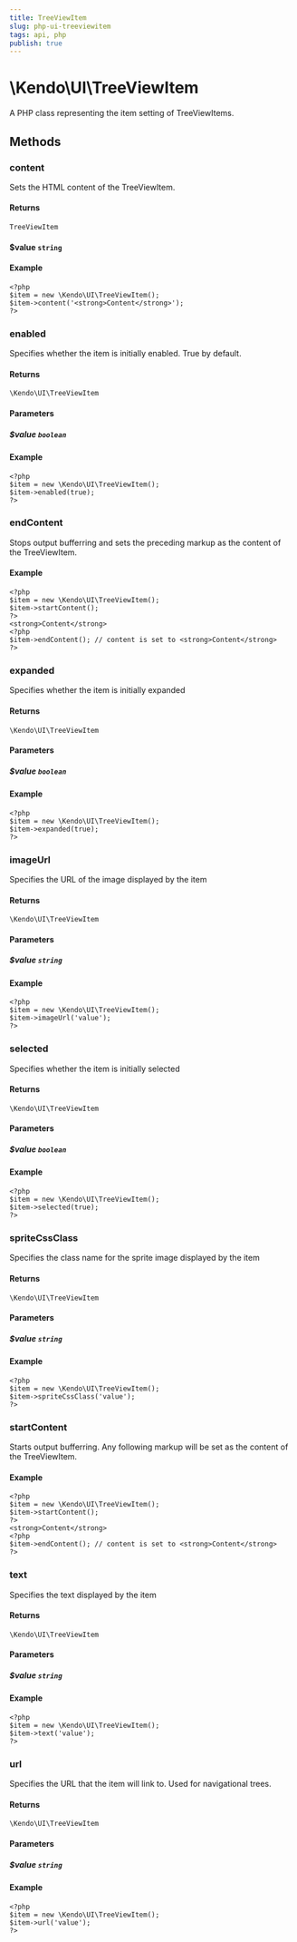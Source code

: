 ```yaml
---
title: TreeViewItem
slug: php-ui-treeviewitem
tags: api, php
publish: true
---
```


# \Kendo\UI\TreeViewItem

A PHP class representing the item setting of TreeViewItems.


## Methods

### content

Sets the HTML content of the TreeViewItem.

#### Returns

`TreeViewItem`

#### $value `string`

#### Example

    <?php
    $item = new \Kendo\UI\TreeViewItem();
    $item->content('<strong>Content</strong>');
    ?>


### enabled
Specifies whether the item is initially enabled. True by default.

#### Returns
`\Kendo\UI\TreeViewItem`

#### Parameters

##### $value `boolean`



#### Example 
    <?php
    $item = new \Kendo\UI\TreeViewItem();
    $item->enabled(true);
    ?>

### endContent

Stops output bufferring and sets the preceding markup as the content of the TreeViewItem.

#### Example

    <?php
    $item = new \Kendo\UI\TreeViewItem();
    $item->startContent();
    ?>
    <strong>Content</strong>
    <?php
    $item->endContent(); // content is set to <strong>Content</strong>
    ?>

### expanded
Specifies whether the item is initially expanded

#### Returns
`\Kendo\UI\TreeViewItem`

#### Parameters

##### $value `boolean`



#### Example 
    <?php
    $item = new \Kendo\UI\TreeViewItem();
    $item->expanded(true);
    ?>

### imageUrl
Specifies the URL of the image displayed by the item

#### Returns
`\Kendo\UI\TreeViewItem`

#### Parameters

##### $value `string`



#### Example 
    <?php
    $item = new \Kendo\UI\TreeViewItem();
    $item->imageUrl('value');
    ?>

### selected
Specifies whether the item is initially selected

#### Returns
`\Kendo\UI\TreeViewItem`

#### Parameters

##### $value `boolean`



#### Example 
    <?php
    $item = new \Kendo\UI\TreeViewItem();
    $item->selected(true);
    ?>

### spriteCssClass
Specifies the class name for the sprite image displayed by the item

#### Returns
`\Kendo\UI\TreeViewItem`

#### Parameters

##### $value `string`



#### Example 
    <?php
    $item = new \Kendo\UI\TreeViewItem();
    $item->spriteCssClass('value');
    ?>

### startContent

Starts output bufferring. Any following markup will be set as the content of the TreeViewItem.

#### Example

    <?php
    $item = new \Kendo\UI\TreeViewItem();
    $item->startContent();
    ?>
    <strong>Content</strong>
    <?php
    $item->endContent(); // content is set to <strong>Content</strong>
    ?>


### text
Specifies the text displayed by the item

#### Returns
`\Kendo\UI\TreeViewItem`

#### Parameters

##### $value `string`



#### Example 
    <?php
    $item = new \Kendo\UI\TreeViewItem();
    $item->text('value');
    ?>

### url
Specifies the URL that the item will link to. Used for navigational trees.

#### Returns
`\Kendo\UI\TreeViewItem`

#### Parameters

##### $value `string`



#### Example 
    <?php
    $item = new \Kendo\UI\TreeViewItem();
    $item->url('value');
    ?>

